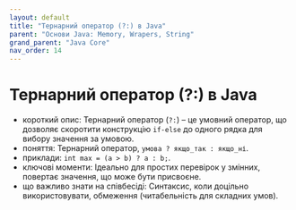 ```yaml
---
layout: default
title: "Тернарний оператор (?:) в Java"
parent: "Основи Java: Memory, Wrapers, String"
grand_parent: "Java Core"
nav_order: 14
---
```


# Тернарний оператор (?:) в Java

*   короткий опис: Тернарний оператор (`?:`) – це умовний оператор, що дозволяє скоротити конструкцію `if-else` до одного рядка для вибору значення за умовою.
*   поняття: Тернарний оператор, `умова ? якщо_так : якщо_ні`.
*   приклади: `int max = (a > b) ? a : b;`.
*   ключові моменти: Ідеально для простих перевірок у змінних, повертає значення, що може бути присвоєне.
*   що важливо знати на співбесіді: Синтаксис, коли доцільно використовувати, обмеження (читабельність для складних умов).
